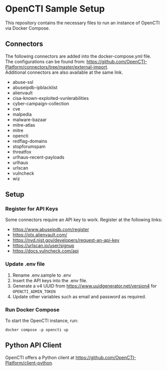 
# OpenCTI Sample Setup

This repository contains the necessary files to run an instance of OpenCTI via Docker Compose.

## Connectors

The following connectors are added into the docker-compose.yml file.\
The configurations can be found from: https://github.com/OpenCTI-Platform/connectors/tree/master/external-import. \
Additional connectors are also available at the same link.

- abuse-ssl
- abuseipdb-ipblacklist
- alienvault
- cisa-known-exploited-vunlerabilities
- cyber-campaign-collection
- cve
- malpedia
- malware-bazaar
- mitre-atlas
- mitre
- opencti
- redflag-domains
- stopforumspam
- threatfox
- urlhaus-recent-payloads
- urlhaus
- urlscan
- vulncheck
- wiz

## Setup

### Register for API Keys

Some connectors require an API key to work. Register at the following links:
- https://www.abuseipdb.com/register
- https://otx.alienvault.com/
- https://nvd.nist.gov/developers/request-an-api-key
- https://urlscan.io/user/signup
- https://docs.vulncheck.com/api

### Update .env file

1. Rename .env.sample to .env
2. Insert the API keys into the .env file.
3. Generate a v4 UUID from https://www.uuidgenerator.net/version4 for `OPENCTI_ADMIN_TOKEN`
4. Update other variables such as email and password as required.

### Run Docker Compose

To start the OpenCTI instance, run:
```
docker compose -p opencti up
```

## Python API Client

OpenCTI offers a Python client at https://github.com/OpenCTI-Platform/client-python.
